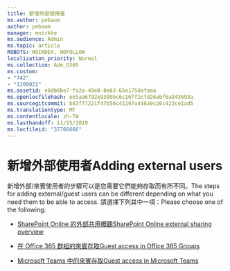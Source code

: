 ```yaml
---
title: 新增外部使用者
ms.author: pebaum
author: pebaum
manager: mnirkhe
ms.audience: Admin
ms.topic: article
ROBOTS: NOINDEX, NOFOLLOW
localization_priority: Normal
ms.collection: Adm_O365
ms.custom:
- "742"
- "1200022"
ms.assetid: e8db0be7-fa2a-49e0-8e63-65e1750afaaa
ms.openlocfilehash: ee5aa6792e9399bc6c16ff2cfd26abf6a843693a
ms.sourcegitcommit: b43f77221f47b50c41197a448a9c26c423ce1ad5
ms.translationtype: MT
ms.contentlocale: zh-TW
ms.lasthandoff: 11/15/2019
ms.locfileid: "37766666"
---
```

# <a name="adding-external-users"></a><span data-ttu-id="1b9da-102">新增外部使用者</span><span class="sxs-lookup"><span data-stu-id="1b9da-102">Adding external users</span></span>

<span data-ttu-id="1b9da-103">新增外部/來賓使用者的步驟可以是您需要它們能夠存取而有所不同。</span><span class="sxs-lookup"><span data-stu-id="1b9da-103">The steps for adding external/guest users can be different depending on what you need them to be able to access.</span></span> <span data-ttu-id="1b9da-104">請選擇下列其中一項：</span><span class="sxs-lookup"><span data-stu-id="1b9da-104">Please choose one of the following:</span></span>
  
- [<span data-ttu-id="1b9da-105">SharePoint Online 的外部共用概觀</span><span class="sxs-lookup"><span data-stu-id="1b9da-105">SharePoint Online external sharing overview</span></span>](https://docs.microsoft.com/sharepoint/external-sharing-overview)

- [<span data-ttu-id="1b9da-106">在 Office 365 群組的來賓存取</span><span class="sxs-lookup"><span data-stu-id="1b9da-106">Guest access in Office 365 Groups</span></span>](https://support.office.com/en-gb/article/guest-access-in-office-365-groups-bfc7a840-868f-4fd6-a390-f347bf51aff6)

- [<span data-ttu-id="1b9da-107">Microsoft Teams 中的來賓存取</span><span class="sxs-lookup"><span data-stu-id="1b9da-107">Guest access in Microsoft Teams</span></span>](https://docs.microsoft.com/microsoftteams/guest-access-checklist)
